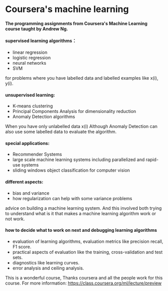 # Coursera's machine learning

#### The programming assignments from Coursera's Machine Learning course taught by Andrew Ng.

#### supervised learning algorithms：

- linear regression 
- logistic regression
- neural networks
- SVM

for problems where you have labelled data and labelled examples like x(i), y(i).

#### unsupervised learning:
- K-means clustering
- Principal Components Analysis for dimensionality reduction 
- Anomaly Detection algorithms 

When you have only unlabelled data x(i) Although Anomaly Detection can also use some labelled data to evaluate the algorithm.

#### special applications: 
- Recommender Systems 
- large scale machine learning systems including parallelized and rapid-use systems 
- sliding windows object classification for computer vision

#### different aspects:
- bias and variance
- how regularization can help with some variance problems

advice on building a machine learning system. And this involved both trying to understand what is it that makes a machine learning algorithm work or not work.

#### how to decide what to work on next and debugging learning algorithms
- evaluation of learning algorithms, evaluation metrics like precision recall, F1 score.
- practical aspects of evaluation like the training, cross-validation and test sets. 
- diagnostics like learning curves.
- error analysis and ceiling analysis. 

This is a wonderful course, Thanks coursera and all the people work for this course. 
For more information: https://class.coursera.org/ml/lecture/preview
